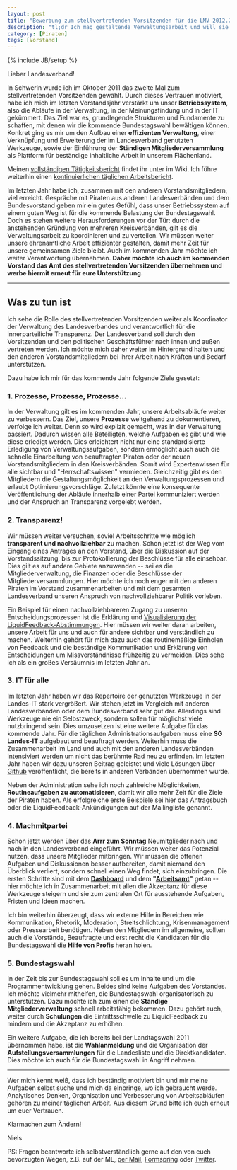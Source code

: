```yaml
---
layout: post
title: "Bewerbung zum stellvertretenden Vorsitzenden für die LMV 2012.2"
description: "tl;dr Ich mag gestaltende Verwaltungsarbeit und will sie weiter machen."
category: [Piraten]
tags: [Vorstand]
---
```

{% include JB/setup %}

Lieber Landesverband!

In Schwerin wurde ich im Oktober 2011 das zweite Mal zum stellvertretenden Vorsitzenden gewählt. Durch dieses Vertrauen motiviert, habe ich mich im letzten Vorstandsjahr verstärkt um unser **Betriebssystem**, also die Abläufe in der Verwaltung, in der Meinungsfindung und in der IT gekümmert. Das Ziel war es, grundlegende Strukturen und Fundamente zu schaffen, mit denen wir die kommende Bundestagswahl bewältigen können. Konkret ging es mir um den Aufbau einer **effizienten Verwaltung**, einer Verknüpfung und Erweiterung der im Landesverband genutzten Werkzeuge, sowie der Einführung der **Ständigen Mitgliederversammlung** als Plattform für beständige inhaltliche Arbeit in unserem Flächenland.

Meinen [vollständigen Tätigkeitsbericht](http://wiki.piratenpartei.de/Benutzer:Nlohmann/Tätigkeitsbericht) findet ihr unter im Wiki. Ich führe weiterhin einen [kontinuierlichen täglichen Arbeitsbericht](https://niels.piratenpad.de/tagebuch).

Im letzten Jahr habe ich, zusammen mit den anderen Vorstandsmitgliedern, viel erreicht. Gespräche mit Piraten aus anderen Landesverbänden und dem Bundesvorstand geben mir ein gutes Gefühl, dass unser Betriebssystem auf einem guten Weg ist für die kommende Belastung der Bundestagswahl. Doch es stehen weitere Herausforderungen vor der Tür: durch die anstehenden Gründung von mehreren Kreisverbänden, gilt es die Verwaltungsarbeit zu koordinieren und zu verteilen. Wir müssen weiter unsere ehrenamtliche Arbeit effizienter gestalten, damit mehr Zeit für unsere gemeinsamen Ziele bleibt. Auch im kommenden Jahr möchte ich weiter Verantwortung übernehmen. **Daher möchte ich auch im kommenden Vorstand das Amt des stellvertretenden Vorsitzenden übernehmen und werbe hiermit erneut für eure Unterstützung.**


* * * *


## Was zu tun ist

Ich sehe die Rolle des stellvertretenden Vorsitzenden weiter als Koordinator der Verwaltung des Landesverbandes und verantwortlich für die innerparteiliche Transparenz. Der Landesverband soll durch den Vorsitzenden und den politischen Geschäftsführer nach innen und außen vertreten werden. Ich möchte mich daher weiter im Hintergrund halten und den anderen Vorstandsmitgliedern bei ihrer Arbeit nach Kräften und Bedarf unterstützen.

Dazu habe ich mir für das kommende Jahr folgende Ziele gesetzt:

### 1. Prozesse, Prozesse, Prozesse...

In der Verwaltung gilt es im kommenden Jahr, unsere Arbeitsabläufe weiter zu verbessern. Das Ziel, unsere **Prozesse** weitgehend zu dokumentieren, verfolge ich weiter. Denn so wird explizit gemacht, was in der Verwaltung passiert. Dadurch wissen alle Beteiligten, welche Aufgaben es gibt und wie diese erledigt werden. Dies erleichtert nicht nur eine standardisierte Erledigung von Verwaltungsaufgaben, sondern ermöglicht auch auch die schnelle Einarbeitung von beauftragten Piraten oder der neuen Vorstandsmitgliedern in den Kreisverbänden. Somit wird Expertenwissen für alle sichtbar und "Herrschaftswissen" vermieden. Gleichzeitig gibt es den Mitgliedern die Gestaltungsmöglichkeit an den Verwaltungsprozessen und erlaubt Optimierungsvorschläge. Zuletzt könnte eine konsequente Veröffentlichung der Abläufe innerhalb einer Partei kommuniziert werden und der Anspruch an Transparenz vorgelebt werden.

### 2. Transparenz!

Wir müssen weiter versuchen, soviel Arbeitsschritte wie möglich **transparent und nachvollziehbar** zu machen. Schon jetzt ist der Weg vom Eingang eines Antrages an den Vorstand, über die Diskussion auf der Vorstandssitzung, bis zur Protokollierung der Beschlüsse für alle einsehbar. Dies gilt es auf andere Gebiete anzuwenden -- sei es die Mitgliederverwaltung, die Finanzen oder die Beschlüsse der Mitgliederversammlungen. Hier möchte ich noch enger mit den anderen Piraten im Vorstand zusammenarbeiten und mit dem gesamten Landesverband unseren Anspruch von nachvollziehbarer Politik vorleben.

Ein Beispiel für einen nachvollziehbareren Zugang zu unseren Entscheidungsprozessen ist die Erklärung und [Visualisierung der LiquidFeedback-Abstimmungen](http://lqfb.nlohmann.me). Hier müssen wir weiter daran arbeiten, unsere Arbeit für uns und auch für andere sichtbar und verständlich zu machen. Weiterhin gehört für mich dazu auch das routinemäßige Einholen von Feedback und die beständige Kommunikation und Erklärung von Entscheidungen um Missverständnisse frühzeitig zu vermeiden. Dies sehe ich als ein großes Versäumnis im letzten Jahr an.

### 3. IT für alle

Im letzten Jahr haben wir das Repertoire der genutzten Werkzeuge in der Landes-IT stark vergrößert. Wir stehen jetzt im Vergleich mit anderen Landesverbänden oder dem Bundesverband sehr gut dar. Allerdings sind Werkzeuge nie ein Selbstzweck, sondern sollen für möglichst viele nutzbringend sein. Dies umzusetzen ist eine weitere Aufgabe für das kommende Jahr. Für die täglichen Administrationsaufgaben muss eine **SG Landes-IT** aufgebaut und beauftragt werden. Weiterhin muss die Zusammenarbeit im Land und auch mit den anderen Landesverbänden intensiviert werden um nicht das berühmte Rad neu zu erfinden. Im letzten Jahr haben wir dazu unseren Beitrag geleistet und viele Lösungen über [Github](https://github.com/piratenmv) veröffentlicht, die bereits in anderen Verbänden übernommen wurde.

Neben der Administration sehe ich noch zahlreiche Möglichkeiten, **Routineaufgaben zu automatisieren**, damit wir alle mehr Zeit für die Ziele der Piraten haben. Als erfolgreiche erste Beispiele sei hier das Antragsbuch oder die LiquidFeedback-Ankündigungen auf der Mailingliste genannt.

### 4. Machmitpartei

Schon jetzt werden über das **Arrr zum Sonntag** Neumitglieder nach und nach in den Landesverband eingeführt. Wir müssen weiter das Potenzial nutzen, dass unsere Mitglieder mitbringen. Wir müssen die offenen Aufgaben und Diskussionen besser aufbereiten, damit niemand den Überblick verliert, sondern schnell einen Weg findet, sich einzubringen. Die ersten Schritte sind mit dem **[Dashboard](http://dashboard.piraten-mv.de)**  und dem **"[Arbeitsamt](http://redmine.piraten-mv.de/projects/arbeitsamt)"** getan -- hier möchte ich in Zusammenarbeit mit allen die Akzeptanz für diese Werkzeuge steigern und sie zum zentralen Ort für ausstehende Aufgaben, Fristen und Ideen machen.

Ich bin weiterhin überzeugt, dass wir externe Hilfe in Bereichen wie Kommunikation, Rhetorik, Moderation, Streitschlichtung, Krisenmanagement oder Pressearbeit benötigen. Neben den Mitgliedern im allgemeine, sollten auch die Vorstände, Beauftragte und erst recht die Kandidaten für die Bundestagswahl die **Hilfe von Profis** heran holen.

### 5. Bundestagswahl

In der Zeit bis zur Bundestagswahl soll es um Inhalte und um die Programmentwicklung gehen. Beides sind keine Aufgaben des Vorstandes. Ich möchte vielmehr mithelfen, die Bundestagswahl organisatorisch zu unterstützen. Dazu möchte ich zum einen die **Ständige Mitgliederverwaltung** schnell arbeitsfähig bekommen. Dazu gehört auch, weiter durch **Schulungen** die Eintrittsschwelle zu LiquidFeedback zu mindern und die Akzeptanz zu erhöhen.

Ein weitere Aufgabe, die ich bereits bei der Landtagswahl 2011 übernommen habe, ist die **Wahlanmeldung** und die Organisation der **Aufstellungsversammlungen** für die Landesliste und die Direktkandidaten. Dies möchte ich auch für die Bundestagswahl in Angriff nehmen.


* * * *


Wer mich kennt weiß, dass ich beständig motiviert bin und mir meine Aufgaben selbst suche und mich da einbringe, wo ich gebraucht werde. Analytisches Denken, Organisation und Verbesserung von Arbeitsabläufen gehören zu meiner täglichen Arbeit. Aus diesem Grund bitte ich euch erneut um euer Vertrauen.

Klarmachen zum Ändern!

Niels

PS: Fragen beantworte ich selbstverständlich gerne auf den von euch
bevorzugten Wegen, z.B. auf der ML, [per Mail](niels.lohmann@piraten-mv.de), [Formspring](http://www.formspring.me/nlohmann) oder [Twitter](http://twitter.com/nlohmann).
